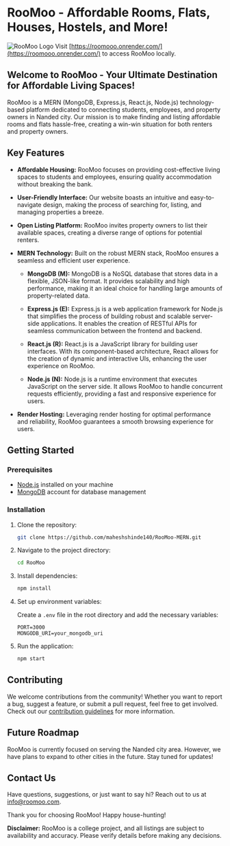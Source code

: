 # RooMoo - Affordable Rooms, Flats, Houses, Hostels, and More!

![RooMoo Logo](https://github.com/maheshshinde140/RooMoo-MERN/assets/97420827/0289d089-7b1a-431e-9f16-3b316301f37c)
Visit [https://roomooo.onrender.com/](https://roomooo.onrender.com/) to access RooMoo locally.


## Welcome to RooMoo - Your Ultimate Destination for Affordable Living Spaces!

RooMoo is a MERN (MongoDB, Express.js, React.js, Node.js) technology-based platform dedicated to connecting students, employees, and property owners in Nanded city. Our mission is to make finding and listing affordable rooms and flats hassle-free, creating a win-win situation for both renters and property owners.

## Key Features

- **Affordable Housing:** RooMoo focuses on providing cost-effective living spaces to students and employees, ensuring quality accommodation without breaking the bank.

- **User-Friendly Interface:** Our website boasts an intuitive and easy-to-navigate design, making the process of searching for, listing, and managing properties a breeze.

- **Open Listing Platform:** RooMoo invites property owners to list their available spaces, creating a diverse range of options for potential renters.

- **MERN Technology:** Built on the robust MERN stack, RooMoo ensures a seamless and efficient user experience.

    - **MongoDB (M):** MongoDB is a NoSQL database that stores data in a flexible, JSON-like format. It provides scalability and high performance, making it an ideal choice for handling large amounts of property-related data.

    - **Express.js (E):** Express.js is a web application framework for Node.js that simplifies the process of building robust and scalable server-side applications. It enables the creation of RESTful APIs for seamless communication between the frontend and backend.

    - **React.js (R):** React.js is a JavaScript library for building user interfaces. With its component-based architecture, React allows for the creation of dynamic and interactive UIs, enhancing the user experience on RooMoo.

    - **Node.js (N):** Node.js is a runtime environment that executes JavaScript on the server side. It allows RooMoo to handle concurrent requests efficiently, providing a fast and responsive experience for users.

- **Render Hosting:** Leveraging render hosting for optimal performance and reliability, RooMoo guarantees a smooth browsing experience for users.

## Getting Started

### Prerequisites

- [Node.js](https://nodejs.org/) installed on your machine
- [MongoDB](https://www.mongodb.com/) account for database management

### Installation

1. Clone the repository:

   ```bash
   git clone https://github.com/maheshshinde140/RooMoo-MERN.git
   ```

2. Navigate to the project directory:

   ```bash
   cd RooMoo
   ```

3. Install dependencies:

   ```bash
   npm install
   ```

4. Set up environment variables:

   Create a `.env` file in the root directory and add the necessary variables:

   ```env
   PORT=3000
   MONGODB_URI=your_mongodb_uri
   ```

5. Run the application:

   ```bash
   npm start
   ```


## Contributing

We welcome contributions from the community! Whether you want to report a bug, suggest a feature, or submit a pull request, feel free to get involved. Check out our [contribution guidelines](CONTRIBUTING.md) for more information.

## Future Roadmap

RooMoo is currently focused on serving the Nanded city area. However, we have plans to expand to other cities in the future. Stay tuned for updates!

## Contact Us

Have questions, suggestions, or just want to say hi? Reach out to us at [info@roomoo.com](mailto:ermahesh140@gmail.com).

Thank you for choosing RooMoo! Happy house-hunting!

**Disclaimer:** RooMoo is a college project, and all listings are subject to availability and accuracy. Please verify details before making any decisions.
